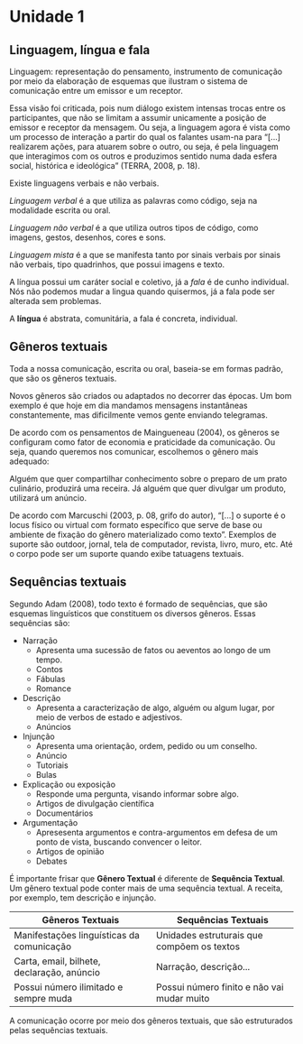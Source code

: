 # Unidade 1

## Linguagem, língua e fala

Linguagem: representação do pensamento, instrumento de comunicação por meio da elaboração
de esquemas que ilustram o sistema de comunicação entre um emissor e um receptor.

Essa visão foi criticada, pois num diálogo existem intensas trocas entre os participantes,
que não se limitam a assumir unicamente a posição de emissor e receptor da mensagem. Ou
seja, a linguagem agora é vista como um processo de interação a partir do qual os falantes
usam-na para “[...] realizarem ações, para atuarem sobre o outro, ou seja, é pela
linguagem que interagimos com os outros e produzimos sentido numa dada esfera social,
histórica e ideológica” (TERRA, 2008, p. 18).

Existe linguagens verbais e não verbais.

*Linguagem verbal* é a que utiliza as palavras como código, seja na modalidade escrita
ou oral.

*Linguagem não verbal* é a que utiliza outros tipos de código, como imagens, gestos,
desenhos, cores e sons.

*Linguagem mista* é a que se manifesta tanto por sinais verbais por sinais não verbais,
tipo quadrinhos, que possui imagens e texto.

A língua possui um caráter social e coletivo, já a *fala* é de cunho individual. Nós não
podemos mudar a lingua quando quisermos, já a fala pode ser alterada sem problemas.

A **língua** é abstrata, comunitária, a fala é concreta, individual.

## Gêneros textuais

Toda a nossa comunicação, escrita ou oral, baseia-se em formas padrão, que são os gêneros
textuais.

Novos gêneros são criados ou adaptados no decorrer das épocas. Um bom exemplo é que hoje
em dia mandamos mensagens instantâneas constantemente, mas dificilmente vemos gente
enviando telegramas.

De acordo com os pensamentos de Maingueneau (2004), os gêneros se configuram como fator de
economia e praticidade da comunicação. Ou seja, quando queremos nos comunicar, escolhemos
o gênero mais adequado:

Alguém que quer compartilhar conhecimento sobre o preparo de um prato culinário, produzirá
uma receira. Já alguém que quer divulgar um produto, utilizará um anúncio.

De acordo com Marcuschi (2003, p. 08, grifo do autor), “[...] o suporte é o locus físico ou virtual com formato específico que serve de base ou ambiente de fixação do gênero materializado como texto”. Exemplos de suporte são outdoor, jornal, tela de computador,
revista, livro, muro, etc. Até o corpo pode ser um suporte quando exibe tatuagens textuais.

## Sequências textuais

Segundo Adam (2008), todo texto é formado de sequências, que são esquemas linguísticos que
constituem os diversos gêneros. Essas sequências são:
- Narração
  - Apresenta uma sucessão de fatos ou aeventos ao longo de um tempo.
  - Contos
  - Fábulas
  - Romance
- Descrição
  - Apresenta a caracterização de algo, alguém ou algum lugar, por meio de verbos de estado
  e adjestivos.
  - Anúncios
- Injunção
  - Apresenta uma orientação, ordem, pedido ou um conselho.
  - Anúncio
  - Tutoriais
  - Bulas
- Explicação ou exposição
  - Responde uma pergunta, visando informar sobre algo.
  - Artigos de divulgação científica
  - Documentários
- Argumentação
  - Apresesenta argumentos e contra-argumentos em defesa de um ponto de vista, buscando
  convencer o leitor.
  - Artigos de opinião
  - Debates

É importante frisar que **Gênero Textual** é diferente de **Sequência Textual**. Um gênero
textual pode conter mais de uma sequência textual. A receita, por exemplo, tem descrição e
injunção.

|         Gêneros Textuais                 |          Sequências Textuais             |
|------------------------------------------|------------------------------------------|
|Manifestações linguísticas da comunicação |Unidades estruturais que compõem os textos|
|Carta, email, bilhete, declaração, anúncio|Narração, descrição...                    |
|Possui número ilimitado e sempre muda     |Possui número finito e não vai mudar muito|

A comunicação ocorre por meio dos gêneros textuais, que são estruturados pelas sequências
textuais.

